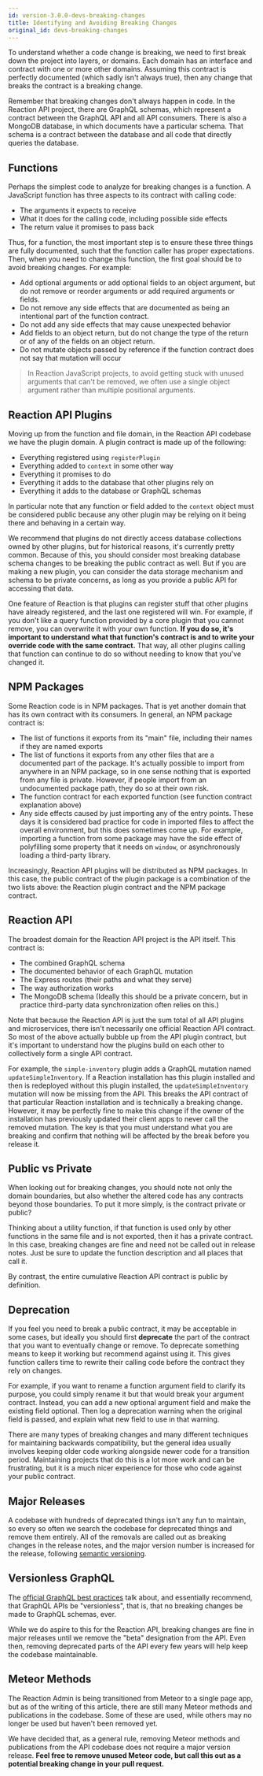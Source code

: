 ```yaml
---
id: version-3.0.0-devs-breaking-changes
title: Identifying and Avoiding Breaking Changes
original_id: devs-breaking-changes
---
```


To understand whether a code change is breaking, we need to first break down the project into layers, or domains. Each domain has an interface and contract with one or more other domains. Assuming this contract is perfectly documented (which sadly isn't always true), then any change that breaks the contract is a breaking change.

Remember that breaking changes don't always happen in code. In the Reaction API project, there are GraphQL schemas, which represent a contract between the GraphQL API and all API consumers. There is also a MongoDB database, in which documents have a particular schema. That schema is a contract between the database and all code that directly queries the database.

## Functions

Perhaps the simplest code to analyze for breaking changes is a function. A JavaScript function has three aspects to its contract with calling code:
- The arguments it expects to receive
- What it does for the calling code, including possible side effects
- The return value it promises to pass back

Thus, for a function, the most important step is to ensure these three things are fully documented, such that the function caller has proper expectations. Then, when you need to change this function, the first goal should be to avoid breaking changes. For example:
- Add optional arguments or add optional fields to an object argument, but do not remove or reorder arguments or add required arguments or fields.
- Do not remove any side effects that are documented as being an intentional part of the function contract.
- Do not add any side effects that may cause unexpected behavior
- Add fields to an object return, but do not change the type of the return or of any of the fields on an object return.
- Do not mutate objects passed by reference if the function contract does not say that mutation will occur

> In Reaction JavaScript projects, to avoid getting stuck with unused arguments that can't be removed, we often use a single object argument rather than multiple positional arguments.

## Reaction API Plugins

Moving up from the function and file domain, in the Reaction API codebase we have the plugin domain. A plugin contract is made up of the following:
- Everything registered using `registerPlugin`
- Everything added to `context` in some other way
- Everything it promises to do
- Everything it adds to the database that other plugins rely on
- Everything it adds to the database or GraphQL schemas

In particular note that any function or field added to the `context` object must be considered public because any other plugin may be relying on it being there and behaving in a certain way.

We recommend that plugins do not directly access database collections owned by other plugins, but for historical reasons, it's currently pretty common. Because of this, you should consider most breaking database schema changes to be breaking the public contract as well. But if you are making a new plugin, you can consider the data storage mechanism and schema to be private concerns, as long as you provide a public API for accessing that data.

One feature of Reaction is that plugins can register stuff that other plugins have already registered, and the last one registered will win. For example, if you don't like a query function provided by a core plugin that you cannot remove, you can overwrite it with your own function. **If you do so, it's important to understand what that function's contract is and to write your override code with the same contract.** That way, all other plugins calling that function can continue to do so without needing to know that you've changed it.

## NPM Packages

Some Reaction code is in NPM packages. That is yet another domain that has its own contract with its consumers. In general, an NPM package contract is:
- The list of functions it exports from its "main" file, including their names if they are named exports
- The list of functions it exports from any other files that are a documented part of the package. It's actually possible to import from anywhere in an NPM package, so in one sense nothing that is exported from any file is private. However, if people import from an undocumented package path, they do so at their own risk.
- The function contract for each exported function (see function contract explanation above)
- Any side effects caused by just importing any of the entry points. These days it is considered bad practice for code in imported files to affect the overall environment, but this does sometimes come up. For example, importing a function from some package may have the side effect of polyfilling some property that it needs on `window`, or asynchronously loading a third-party library.

Increasingly, Reaction API plugins will be distributed as NPM packages. In this case, the public contract of the plugin package is a combination of the two lists above: the Reaction plugin contract and the NPM package contract.

## Reaction API

The broadest domain for the Reaction API project is the API itself. This contract is:
- The combined GraphQL schema
- The documented behavior of each GraphQL mutation
- The Express routes (their paths and what they serve)
- The way authorization works
- The MongoDB schema (Ideally this should be a private concern, but in practice third-party data synchronization often relies on this.)

Note that because the Reaction API is just the sum total of all API plugins and microservices, there isn't necessarily one official Reaction API contract. So most of the above actually bubble up from the API plugin contract, but it's important to understand how the plugins build on each other to collectively form a single API contract.

For example, the `simple-inventory` plugin adds a GraphQL mutation named `updateSimpleInventory`. If a Reaction installation has this plugin installed and then is redeployed without this plugin installed, the `updateSimpleInventory` mutation will now be missing from the API. This breaks the API contract of that particular Reaction installation and is technically a breaking change. However, it may be perfectly fine to make this change if the owner of the installation has previously updated their client apps to never call the removed mutation. The key is that you must understand what you are breaking and confirm that nothing will be affected by the break before you release it.

## Public vs Private

When looking out for breaking changes, you should note not only the domain boundaries, but also whether the altered code has any contracts beyond those boundaries. To put it more simply, is the contract private or public?

Thinking about a utility function, if that function is used only by other functions in the same file and is not exported, then it has a private contract. In this case, breaking changes are fine and need not be called out in release notes. Just be sure to update the function description and all places that call it.

By contrast, the entire cumulative Reaction API contract is public by definition.

## Deprecation

If you feel you need to break a public contract, it may be acceptable in some cases, but ideally you should first **deprecate** the part of the contract that you want to eventually change or remove. To deprecate something means to keep it working but recommend against using it. This gives function callers time to rewrite their calling code before the contract they rely on changes.

For example, if you want to rename a function argument field to clarify its purpose, you could simply rename it but that would break your argument contract. Instead, you can add a new optional argument field and make the existing field optional. Then log a deprecation warning when the original field is passed, and explain what new field to use in that warning.

There are many types of breaking changes and many different techniques for maintaining backwards compatibility, but the general idea usually involves keeping older code working alongside newer code for a transition period. Maintaining projects that do this is a lot more work and can be frustrating, but it is a much nicer experience for those who code against your public contract.

## Major Releases

A codebase with hundreds of deprecated things isn't any fun to maintain, so every so often we search the codebase for deprecated things and remove them entirely. All of the removals are called out as breaking changes in the release notes, and the major version number is increased for the release, following [semantic versioning](https://semver.org/).

## Versionless GraphQL

The [official GraphQL best practices](https://graphql.org/learn/best-practices/#versioning) talk about, and essentially recommend, that GraphQL APIs be "versionless", that is, that no breaking changes be made to GraphQL schemas, ever.

While we do aspire to this for the Reaction API, breaking changes are fine in major releases until we remove the "beta" designation from the API. Even then, removing deprecated parts of the API every few years will help keep the codebase maintainable.

## Meteor Methods

The Reaction Admin is being transitioned from Meteor to a single page app, but as of the writing of this article, there are still many Meteor methods and publications in the codebase. Some of these are used, while others may no longer be used but haven't been removed yet.

We have decided that, as a general rule, removing Meteor methods and publications
from the API codebase does not require a major version release. **Feel free to remove unused Meteor code, but call this out as a potential breaking change in your pull request.**
